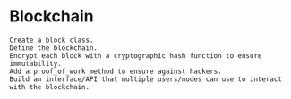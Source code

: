 # Blockchain


    Create a block class.
    Define the blockchain.
    Encrypt each block with a cryptographic hash function to ensure immutability.
    Add a proof_of_work method to ensure against hackers.
    Build an interface/API that multiple users/nodes can use to interact with the blockchain.

